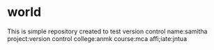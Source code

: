 # world
This is simple repository created to test version control
name:samitha
project:version control
college:anmk
course:mca
affi;iate:jntua
